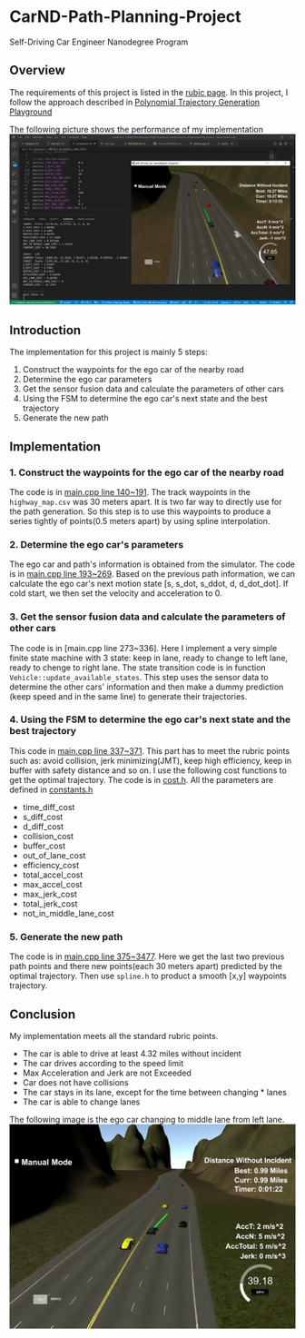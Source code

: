 # CarND-Path-Planning-Project
Self-Driving Car Engineer Nanodegree Program
   
## Overview

The requirements of this project is listed in the [rubic page](https://review.udacity.com/#!/rubrics/1971/view). In this project, I follow the approach described in [Polynomial Trajectory Generation Playground](https://classroom.udacity.com/nanodegrees/nd013/parts/b9040951-b43f-4dd3-8b16-76e7b52f4d9d/modules/85ece059-1351-4599-bb2c-0095d6534c8c/lessons/45ae7b25-65be-4dd7-9c20-d96ca1896c2b/concepts/16ed4c00-76c6-49f2-9d53-20ecd26644e0)

The following picture shows the performance of my implementation ![alt results](./work.png)


## Introduction

The implementation for this project is mainly 5 steps:

1. Construct the waypoints for the ego car of the nearby road
2. Determine the ego car parameters
3. Get the sensor fusion data and calculate the parameters of other cars
4. Using the FSM to determine the ego car's next state and the best trajectory
5. Generate the new path


## Implementation

### 1. Construct the waypoints for the ego car of the nearby road

  The code is in [main.cpp line 140~191](./src/main.cpp#L140). The track waypoints in the `highway_map.csv` was 30 meters apart. It is two far way to directly use for the path generation. So this step is to use this waypoints to produce a series tightly of points(0.5 meters apart) by using spline interpolation. 

### 2. Determine the ego car's parameters

  The ego car and path's information is obtained from the simulator. The code is in [main.cpp line 193~269](./src/main.cpp#L193). Based on the previous path information, we can calculate the ego car's next motion state [s, s_dot, s_ddot, d, d_dot_dot]. If cold start, we then set the velocity and acceleration to 0.

### 3. Get the sensor fusion data and calculate the parameters of other cars

  The code is in [main.cpp line 273~336]. Here I implement a very simple finite state machine with 3 state: keep in lane, ready to change to left lane, ready to chenge to right lane. The state transition code is in function `Vehicle::update_available_states`. This step uses the sensor data to determine the other cars' information and then make a dummy prediction (keep speed and in the same line) to generate their trajectories.

### 4. Using the FSM to determine the ego car's next state and the best trajectory

  This code in [main.cpp line 337~371](./src/main.cpp#L337). This part has to meet the rubric points such as: avoid collision, jerk minimizing(JMT), keep high efficiency, keep in buffer with safety distance and so on. I use the following cost functions to get the optimal trajectory. The code is in [cost.h](/src/cost.h). All the parameters are defined in [constants.h](/src/constants.h)
  
  * time_diff_cost
  * s_diff_cost
  * d_diff_cost
  * collision_cost
  * buffer_cost
  * out_of_lane_cost
  * efficiency_cost
  * total_accel_cost
  * max_accel_cost
  * max_jerk_cost
  * total_jerk_cost
  * not_in_middle_lane_cost

### 5. Generate the new path

  The code is in [main.cpp line 375~3477](./src/main.cpp#L375). Here we get the last two previous path points and there new points(each 30 meters apart) predicted by the optimal trajectory. Then use `spline.h` to product a smooth [x,y] waypoints trajectory. 


## Conclusion

  My implementation meets all the standard rubric points. 

  * The car is able to drive at least 4.32 miles without incident
  * The car drives according to the speed limit
  * Max Acceleration and Jerk are not Exceeded
  * Car does not have collisions
  * The car stays in its lane, except for the time between changing   * lanes
  * The car is able to change lanes




The following image is the ego car changing to middle lane from left lane.
![alt Changing to middle lane from left lane](./change_lane.png)






